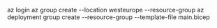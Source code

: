 az login
az group create --location westeurope --resource-group <your-rg>
az deployment group create --resource-group <your-rg> --template-file main.bicep
